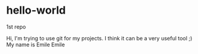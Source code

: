 # hello-world
1st repo

Hi, I'm trying to use git for my projects. I think it can be a very useful tool ;)
My name is Emile
Emile
